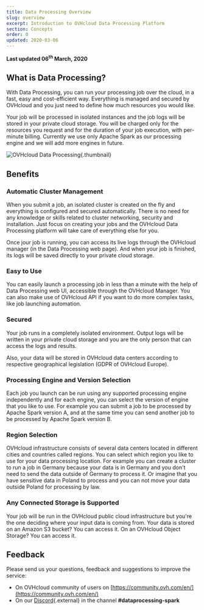 ```yaml
---
title: Data Processing Overview
slug: overview
excerpt: Introduction to OVHcloud Data Processing Platform
section: Concepts
order: 0
updated: 2020-03-06
---
```


**Last updated 06<sup>th</sup> March, 2020**

## What is Data Processing?

With Data Processing, you can run your processing job over the cloud, in a fast, easy and cost-efficient way. Everything is managed and secured by OVHcloud and you just need to define how much resources you would like. 

Your job will be processed in isolated instances and the job logs will be stored in your private cloud storage. You will be charged only for the resources you request and for the duration of your job execution, with per-minute billing. Currently we use only Apache Spark as our processing engine and we will add more engines in future. 


![OVHcloud Data Processing](images/DataProcessingIntroduction4.jpeg){.thumbnail}

## Benefits

### Automatic Cluster Management

When you submit a job, an isolated cluster is created on the fly and everything is configured and secured automatically. There is no need for any knowledge or skills related to cluster networking, security and installation. Just focus on creating your jobs and the OVHcloud Data Processing platform will take care of everything else for you.

Once jour job is running, you can access its live logs through the OVHcloud manager (in the Data Processing web page). And when your job is finished, its logs will be saved directly to your private cloud storage. 

### Easy to Use

You can easily launch a processing job in less than a minute with the help of Data Processing web UI, accessible through the OVHcloud Manager. You can also make use of OVHcloud API if you want to do more complex tasks, like job launching automation.

### Secured 

Your job runs in a completely isolated environment. Output logs will be written in your private cloud storage and you are the only person that can access the logs and results. 

Also, your data will be stored in OVHcloud data centers according to respective geographical legislation (GDPR of OVHcloud Europe).

### Processing Engine and Version Selection 

Each job you launch can be run using any supported processing engine independently and for each engine, you can select the version of engine that you like to use. For example you can submit a job to be processed by Apache Spark version A, and at the same time you can send another job to be processed by Apache Spark version B. 

### Region Selection 

OVHcloud infrastructure consists of several data centers located in different cities and countries called regions. You can select which region you like to use for your data processing location. For example you can create a cluster to run a job in Germany because your data is in Germany and you don't need to send the data outside of Germany to process it. Or imagine that you have sensitive data in Poland to process and you can not move your data outside Poland for processing by law.  

### Any Connected Storage is Supported

Your job will be run in the OVHcloud public cloud infrastructure but you're the one deciding where your input data is coming from. Your data is stored on an Amazon S3 bucket? You can access it. On an OVHcloud Object Storage? You can access it.

## Feedback
Please send us your questions, feedback and suggestions to improve the service: 

- On OVHcloud community of users on [https://community.ovh.com/en/](https://community.ovh.com/en/)
- On our [Discord](https://discord.gg/VVvZg8NCQM){.external} in the channel **#dataprocessing-spark**
